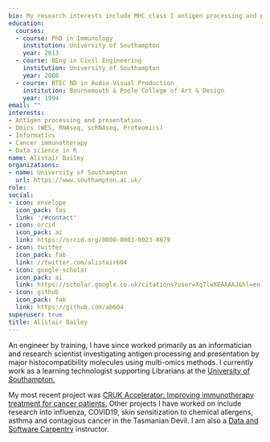 ```yaml
---
bio: My research interests include MHC class I antigen processing and presentation, data science in R and Omics
education:
  courses:
  - course: PhD in Immunology
    institution: University of Southampton
    year: 2013
  - course: BEng in Civil Engineering
    institution: University of Southampton
    year: 2008
  - course: BTEC ND in Audio-Visual Production
    institution: Bournemouth & Poole College of Art & Design
    year: 1994
email: ""
interests:
- Antigen processing and presentation
- Omics (WES, RNAseq, scRNAseq, Proteomics)
- Informatics
- Cancer immunotherapy
- Data science in R
name: Alistair Bailey
organizations:
- name: University of Southampton
  url: https://www.southampton.ac.uk/
role: 
social:
- icon: envelope
  icon_pack: fas
  link: '/#contact'
- icon: orcid
  icon_pack: ai
  link: https://orcid.org/0000-0003-0023-8679
- icon: twitter
  icon_pack: fab
  link: //twitter.com/alistair604
- icon: google-scholar
  icon_pack: ai
  link: https://scholar.google.co.uk/citations?user=Xq7lwXEAAAAJ&hl=en
- icon: github
  icon_pack: fab
  link: https://github.com/ab604
superuser: true
title: Alistair Bailey
---
```


An engineer by training, I have since worked primarily as an informatician and research scientist investigating antigen processing and presentation by major histocompatibility molecules using multi-omics methods. I currently work as a learning technologist supporting Librarians at the [University of Southampton.](https://www.soton.ac.uk) 

My most recent project was [CRUK Accelerator: Improving immunotherapy treatment for cancer patients.](https://www.cancerresearchuk.org/funding-for-researchers/accelerator-award/portfolio-funded-projects-outputs) Other projects I have worked on include research into influenza, COVID19, skin sensitization to chemical allergens, asthma and contagious cancer in the Tasmanian Devil. I am also a [Data and Software Carpentry](https://carpentries.org/) instructor.
